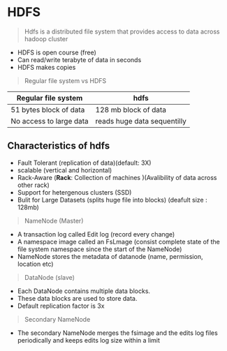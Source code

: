 # HDFS

> Hdfs is a distributed file system that provides access to data across hadoop cluster 

* HDFS is open course (free)
* Can read/write terabyte of data in seconds
* HDFS makes copies 

> Regular file system vs HDFS

Regular file system     | hdfs 
--------------------    |------
51 bytes block of data  | 128 mb block of data
No access to large data | reads huge data sequentilly 


## Characteristics of hdfs 

* Fault Tolerant (replication of data)(default: 3X)
* scalable  (vertical and horizontal)
* Rack-Aware (**Rack**: Collection of machines )(Avalibility of data across other rack)
* Support for hetergenous clusters (SSD)
* Bulit for Large Datasets (splits huge file into blocks) (deafult size : 128mb)


> NameNode (Master)
* A transaction log called Edit log (record every change)
* A namespace image called an FsLmage (consist complete state of the file system namespace since the start of the NameNode)
* NameNode stores the metadata of datanode (name, permission, location etc)  
> DataNode  (slave) 
* Each DataNode contains multiple data blocks.
* These data blocks are used to store data.
* Default replication factor is 3x
> Secondary NameNode 
* The secondary NameNode merges the fsimage and the edits log files periodically and keeps edits log size within a limit

 

